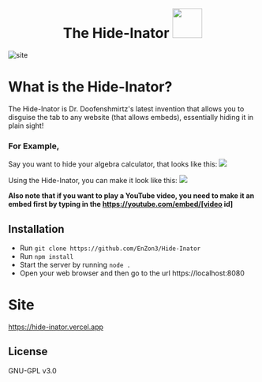 <h1 align="center">The Hide-Inator <img src="https://i.enzon3.wip.la/doofenschmirtz.ico" height="60" width="60"></img></h1>

![site](https://img.shields.io/badge/site-hide--inator.vercel.app-green)
# What is the Hide-Inator?
The Hide-Inator is Dr. Doofenshmirtz's latest invention that allows you to disguise the tab to any website (that allows embeds), essentially hiding it in plain sight!
### For Example,
Say you want to hide your algebra calculator, that looks like this: <img src="https://i.enzon3.wip.la/mathway.png"></img>

Using the Hide-Inator, you can make it look like this: <img src="https://i.enzon3.wip.la/homework.png"></img>

**Also note that if you want to play a YouTube video, you need to make it an embed first by typing in the https://youtube.com/embed/[video id]**

## Installation
- Run `git clone https://github.com/EnZon3/Hide-Inator`
- Run `npm install`
- Start the server by running `node .`
- Open your web browser and then go to the url https://localhost:8080

# Site

https://hide-inator.vercel.app

## License
GNU-GPL v3.0